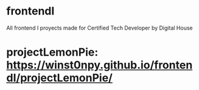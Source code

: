 # frontendI

All frontend I proyects made for Certified Tech Developer by Digital House

# projectLemonPie: https://winst0npy.github.io/frontendI/projectLemonPie/
